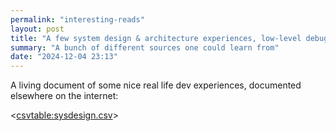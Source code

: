 ```yaml
---
permalink: "interesting-reads"
layout: post
title: "A few system design & architecture experiences, low-level debugging stories and post-mortems"
summary: "A bunch of different sources one could learn from"
date: "2024-12-04 23:13"
---
```


A living document of some nice real life dev experiences, documented elsewhere on the internet:

<<csvtable:sysdesign.csv>>
